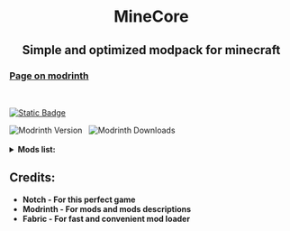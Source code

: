 <h1 align=center>MineCore</h1>
<h2 align=center>Simple and optimized modpack for minecraft</h2>
<h3><a href="https://modrinth.com/modpack/minecore">Page on modrinth</a></h3>

</br>

<a href="https://github.com/dest4590/MineCore/release/latest"><img alt="Static Badge" src="https://img.shields.io/badge/Download-Latest-Release?style=for-the-badge&logo=github&color=%23194fa6"></a>

<div>
  <img alt="Modrinth Version" src="https://img.shields.io/modrinth/v/minecore?style=for-the-badge&logo=hackthebox">
  &nbsp;
  <img alt="Modrinth Downloads" src="https://img.shields.io/modrinth/dt/minecore?style=for-the-badge&logo=icloud">
</div>

</br>

<details>
<summary><b>Mods list: </b></summary>

* 3d Skin Layers - Replaces the usually flat second layer of player skins with a 3d modeled version
* AppleSkin - Food/hunger-related HUD improvements
* Architectury API - An intermediary api aimed to ease developing multiplatform mods
* AutoReconnect - This mod will automatically try to reconnect you back to a server if you got disconnected
* Better Mount HUD - This client-side mod improves the ingame HUD while riding a horse, donkey or other mount
* Better Ping Display - A Fabric mod for Minecraft to display each player's ping in the player list as a number
* Better Recipe Book - Adds a 'few' quality of life changes to the recipe book
* Better Sodium Video Settings Button - This mod changes the Sodium video settings menu to the original and adds a button to get to the Sodium one
* Better Statistics Screen - Improves the statistics screen and makes it more useful
* BetterF3 (+config) - BetterF3 is a mod that replaces Minecraft's original debug HUD with a highly customizable, more human-readable HUD
* Blanket - Blanket is aiming to fix many client-side bugs, also has some QoL improvements and tweaks
* Boat Item View - The Boat Item View Mod is a client-side only Minecraft Mod that allows the player to see the item held in their hand while riding in a boat
* Bobby - Allows for render distances greater than the server's view-distance
* Borderless mining - Changes Fullscreen to use a borderless window
* CIT Resewn - Re-implements MCPatcher's CIT (custom item textures from optifine resource packs)
* CameraOverhaul - A mod that makes gameplay & movement more satisfying through the use of various camera tilting
* Chat Heads - This clientside mod adds player heads next to chat messages, as seen on the screenshot above
* Chat Patches - A Minecraft Fabric client-side mod that touches up a few aspects of Minecraft's mundane chat, with as much configurability as possible!
* Cherished Worlds - Cherished Worlds is a mod that adds the ability to favorite/pin/bookmark certain worlds
* ClickThrough - Click through signs and item frames to chests
* Cloth Config Api - Configuration Library for Minecraft Mods
* CompleteConfig - Configuration Library for Fabric Mods
* Concurrent Chunk Management Engine - A Fabric mod designed to improve the chunk performance of Minecraft
* Continuity - A Fabric mod that allows for efficient connected textures
* Custom Entity Models - Allows for loading custom models into the game as defined by .jem and .jpm files in a resource pack
* DashLoader - Launches minecraft at the speed of light
* DeathLog - Keeps track of the many embarrassing times you died
* Debugify - Fixes Minecraft bugs found on the bug tracker
* Detail Armor Bar - More detail about armor in Armor bar!
* Durability Plus - Adds simple and elegant item durability tooltips
* Dynamic Crosshair (+config) - A mod that hides or changes the crosshair dependent on context
* Dynamic FPS - Improve performance when Minecraft is in the background
* Enhanced Block Entities - Reduce FPS lag with block entities, as well as customize them with resource packs
* Entity Culling - Using async path-tracing to hide Block-/Entities that are not visible
* Entity Texture Features - Emissive, Random & Custom texture support for entities in resourcepacks just like Optifine but for Fabric
* Exordium - Render the GUI and screens at a lower framerate to speed up what's really important: the worldrendering
* Fabric API - Lightweight and modular API providing common hooks and intercompatibility measures utilized by mods using the Fabric toolchain
* Fabric Language Kotlin - Enables usage of the Kotlin programming language for Fabric mods
* FastAnim - Speeds up entity animation calculations
* FastQuit - Lets you return to the Title Screen early while your world is still saving in the background
* Faster Random - A mod that improves performance by optimizing math
* FeyTweaks - Mod for optimizing signs and beacons
* Forge Config API Port - Forge's whole config system provided to the Fabric ecosystem. Designed for a multiloader architecture
* Hold That Chunk - Delays client chunk unloading
* Iceberg - A modding library that contains new events, helpers, and utilities to make modder's lives easier
* ImmediatelyFast - Speed up immediate mode rendering in Minecraft
* Indium - Sodium addon providing support for the Fabric Rendering API, based on Indigo
* Iris Shaders - A modern shaders mod for Minecraft intended to be compatible with existing OptiFine shader packs
* Krypton - A mod to optimize the Minecraft networking stack
* Ksyxis - Speed up the loading of your world
* LambDynamicLights - A dynamic lights mod for Fabric
* Language Reload - Reduces load times and adds fallbacks for languages
* LazyDFU - Makes the game boot faster by deferring non-essential initialization
* Lithium - No-compromises game logic/server optimization mod
* Log Cleaner - A lightweight mod that cleans old, unused log files
* Memory Leak Fix - A mod that fixes random memory leaks for both the client and server
* MidnightControls - Adds controller support and enhanced controls overall
* MidnightLib - Common library with a built-in configuration system
* MixinTrace - Adds a list of mixins in the stack trace to crash reports
* Mod Menu - Adds a mod menu to view the list of mods you have installed
* Model Gap Fix - Fixes gaps in Block Models and Item Models
* ModernFix - All-in-one mod that improves performance, reduces memory usage, and fixes many bugs. Compatible with all your favorite performance mods!
* More Culling - A mod that changes how multiple types of culling are handled in order to improve performance
* Mouse Tweaks - Enhances inventory management by adding various functions to the mouse buttons
* No Chat Reports - Makes chat unreportable (where possible)
* No Resource Pack Warnings - Disable warnings for outdated resource/data packs
* Not Enough Crashes - When crashing, you can go back to the title screen and keep playing, without needing to restart, alongside other things to make crashes more pleasant
* Noxesium - A client-side fabric mod with various changes and performance improvements
* Plasmo Voice - A proximity voice chat mod with audio positioning and lots of features
* Puzzle - Adds resourcepack features and a GUI to more conveniently configure OptiFine alternatives
* RecipeCooldown - Prevents player from spamming excessive recipe book packets to lag out the server
* Remove Reloading Screen - Makes resource packs load in the background, allowing you to do other things while waiting
* ReplayMod - A Minecraft Mod to record, relive and share your experience
* Screenshot to Clipboard - Screenshots taken are copied to the clipboard
* Shulker Box Tooltip - View the contents of shulker boxes from your inventory
* Shut Up GL Error - Fixes invalid keycodes logging obnoxious and constant messages
* Simple Shulker Preview - A minecraft fabric mod that displays a configurable icon indicating the contents of a shulker box, as well as a capacity bar
* Sodium - A modern rendering engine for Minecraft which greatly improves performance
* Sodium Extra - Features that shouldn't be in Sodium
* Staaaaaaaaaaaack (Stxck) - A mod made to merge dropped items beyond the vanilla stack limit while considering mod compatibility
* Starlight - Rewrites the light engine to fix lighting performance and lighting errors
* Status Effect Bars - Adds customizable bars to the status effects overlay to show the remaining duration of effects
* Stendhal - Stendhal is a client-side Fabric mod offering new and enhanced visual utilities for books, signs, anvil and the in-game chat
* ThreadTweak -  Improve and tweak Minecraft thread scheduling. Fork of Smooth Boot for ≥1.20
* TieFix - Fixes some annoying bugs in the Minecraft client
* ToolTipFix - Fixes Tooltips from runnning off the screen
* Too Many Players - Allows you to increase FPS with a large crowd of players
* ViaFabricPlus - Fabric mod to connect to EVERY Minecraft server version (Release, Beta, Alpha, Classic, Snapshots, Bedrock) with QoL fixes to the gameplay
* YetAnotherConfigLib - A builder-based configuration library for Minecraft
* Zoomify - A zoom mod with infinite customizability
* bad packets - Bad Packets allows packet messaging between different modding platforms
* e4mc - Open a LAN server to anyone, anywhere, anytime
* libIPN - Inventory Profiles Next GUI/Config library
* oωo (owo-lib) - A general utility, GUI and config library for modding on Fabric
* pv-addon-soundphysics - Compatability add-on for Plasmo Voice and Sound Physics Remastered mod. With this add-on Plasmo Voice will be affected by Sound Physics
* ukulib - small utility library used in uku mods
* Presence Footsteps - An Overly complicated Sound Mod
* Falling Leaves - Adds a neat little particle effect to leaf blocks

</details>

## Credits:

* **Notch - For this perfect game**
* **Modrinth - For mods and mods descriptions**
* **Fabric - For fast and convenient mod loader**
